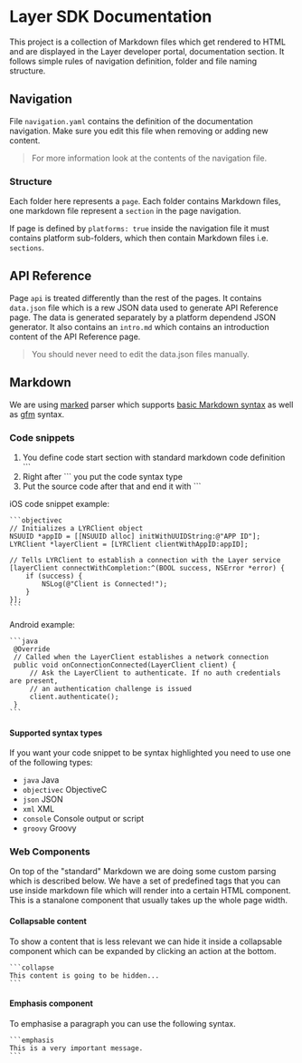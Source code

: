 # Layer SDK Documentation

This project is a collection of Markdown files which get rendered to HTML and are displayed in the Layer developer portal, documentation section. It follows simple rules of navigation definition, folder and file naming structure.

## Navigation

File `navigation.yaml` contains the definition of the documentation navigation. Make sure you edit this file when removing or adding new content.

> For more information look at the contents of the navigation file.

### Structure

Each folder here represents a `page`. Each folder contains Markdown files, one markdown file represent a `section` in the page navigation.

If page is defined by `platforms: true` inside the navigation file it must contains platform sub-folders, which then contain Markdown files i.e. `sections`.

## API Reference

Page `api` is treated differently than the rest of the pages. It contains `data.json` file which is a rew JSON data used to generate API Reference page. The data is generated separately by a platform dependend JSON generator. It also contains an `intro.md` which contains an introduction content of the API Reference page.

> You should never need to edit the data.json files manually.

## Markdown

We are using [marked](https://github.com/chjj/marked) parser which supports [basic Markdown syntax](https://help.github.com/articles/markdown-basics) as well as [gfm](https://help.github.com/articles/github-flavored-markdown) syntax.

### Code snippets

1. You define code start section with standard markdown code definition ```
2. Right after ``` you put the code syntax type
3. Put the source code after that and end it with ```

iOS code snippet example:

    ```objectivec
    // Initializes a LYRClient object
    NSUUID *appID = [[NSUUID alloc] initWithUUIDString:@"APP ID"];
    LYRClient *layerClient = [LYRClient clientWithAppID:appID];

    // Tells LYRClient to establish a connection with the Layer service
    [layerClient connectWithCompletion:^(BOOL success, NSError *error) {
        if (success) {
            NSLog(@"Client is Connected!");
        }
    }];
    ```

Android example:

    ```java
     @Override
     // Called when the LayerClient establishes a network connection
     public void onConnectionConnected(LayerClient client) {
         // Ask the LayerClient to authenticate. If no auth credentials are present, 
         // an authentication challenge is issued
         client.authenticate();
     }
    ```
#### Supported syntax types

If you want your code snippet to be syntax highlighted you need to use one of the following types:

* `java` Java
* `objectivec` ObjectiveC
* `json` JSON
* `xml` XML
* `console` Console output or script
* `groovy` Groovy

### Web Components

On top of the "standard" Markdown we are doing some custom parsing which is described below. We have a set of predefined tags that you can use inside markdown file which will render into a certain HTML component. This is a stanalone component that usually takes up the whole page width.

#### Collapsable content

To show a content that is less relevant we can hide it inside a collapsable component which can be expanded by clicking an action at the bottom.

    ```collapse
    This content is going to be hidden...
    ```

#### Emphasis component

To emphasise a paragraph you can use the following syntax.

    ```emphasis
    This is a very important message.
    ```
